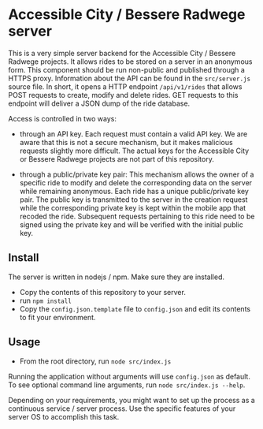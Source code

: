 # Accessible City / Bessere Radwege server

This is a very simple server backend for the Accessible City / Bessere Radwege projects. It allows rides to be stored on a server in an anonymous form. This component should be run non-public and published through a HTTPS proxy. Information about the API can be found in the `src/server.js` source file. In short, it opens a HTTP endpoint `/api/v1/rides` that allows POST requests to create, modify and delete rides. GET requests to this endpoint will deliver a JSON dump of the ride database.

Access is controlled in two ways:

- through an API key. Each request must contain a valid API key. We are aware that this is not a secure mechanism, but it makes malicious requests slightly more difficult. The actual keys for the Accessible City or Bessere Radwege projects are not part of this repository. 

- through a public/private key pair: This mechanism allows the owner of a specific ride to modify and delete the corresponding data on the server while remaining anonymous. Each ride has a unique public/private key pair. The public key is transmitted to the server in the creation request while the corresponding private key is kept within the mobile app that recoded the ride. Subsequent requests pertaining to this ride need to be signed using the private key and will be verified with the initial public key.

## Install

The server is written in nodejs / npm. Make sure they are installed.

- Copy the contents of this repository to your server.
- run `npm install`
- Copy the `config.json.template` file to `config.json` and edit its contents to fit your environment.

## Usage

- From the root directory, run `node src/index.js`

Running the application without arguments will use `config.json` as default. To see optional command line arguments, run `node src/index.js --help`.

Depending on your requirements, you might want to set up the process as a continuous service / server process. Use the specific features of your server OS to accomplish this task.
